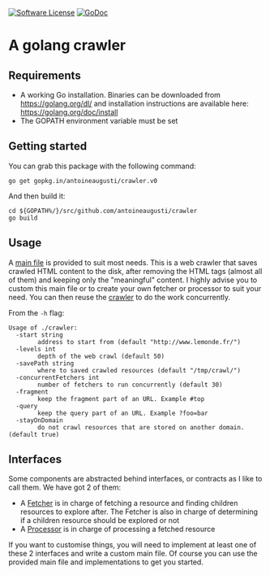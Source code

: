 [![Software License](https://img.shields.io/badge/License-MIT-orange.svg?style=flat-square)](https://github.com/AntoineAugusti/crawler/blob/master/LICENSE.md)
[![GoDoc](https://img.shields.io/badge/godoc-reference-blue.svg?style=flat-square)](https://godoc.org/github.com/AntoineAugusti/crawler)

# A golang crawler

## Requirements
- A working Go installation. Binaries can be downloaded from https://golang.org/dl/ and installation instructions are available here: https://golang.org/doc/install
- The GOPATH environment variable must be set

## Getting started
You can grab this package with the following command:
```
go get gopkg.in/antoineaugusti/crawler.v0
```

And then build it:
```
cd ${GOPATH%/}/src/github.com/antoineaugusti/crawler
go build
```

## Usage
A [main file](main.go) is provided to suit most needs. This is a web crawler that saves crawled HTML content to the disk, after removing the HTML tags (almost all of them) and keeping only the "meaningful" content. I highly advise you to custom this main file or to create your own fetcher or processor to suit your need. You can then reuse the [crawler](crawlers/crawler.go) to do the work concurrently.

From the `-h` flag:
```
Usage of ./crawler:
  -start string
        address to start from (default "http://www.lemonde.fr/")
  -levels int
        depth of the web crawl (default 50)
  -savePath string
        where to saved crawled resources (default "/tmp/crawl/")
  -concurrentFetchers int
        number of fetchers to run concurrently (default 30)
  -fragment
        keep the fragment part of an URL. Example #top
  -query
        keep the query part of an URL. Example ?foo=bar
  -stayOnDomain
        do not crawl resources that are stored on another domain. (default true)
```

## Interfaces
Some components are abstracted behind interfaces, or contracts as I like to call them. We have got 2 of them:
- A [Fetcher](contracts/fetcher.go) is in charge of fetching a resource and finding children resources to explore after. The Fetcher is also in charge of determining if a children resource should be explored or not
- A [Processor](contracts/processor.go) is in charge of processing a fetched resource

If you want to customise things, you will need to implement at least one of these 2 interfaces and write a custom main file. Of course you can use the provided main file and implementations to get you started.

